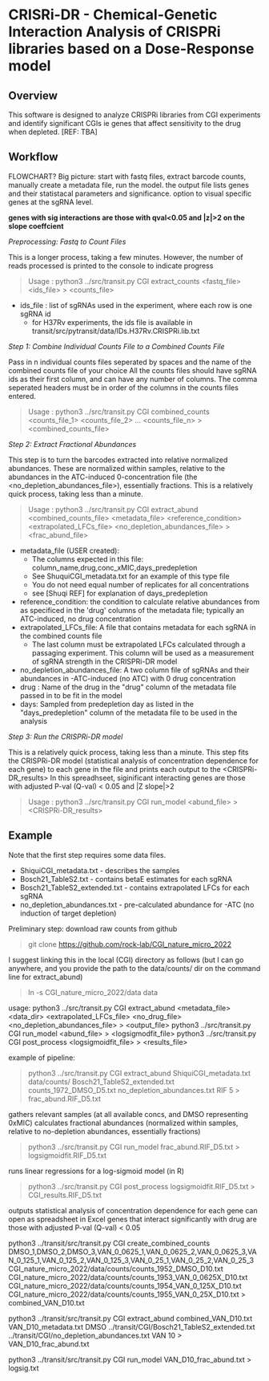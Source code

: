 CRISRi-DR - Chemical-Genetic Interaction Analysis of CRISPRi libraries based on a Dose-Response model
============================================================



Overview 
--------------------
This software is designed to analyze CRISPRi libraries from CGI experiments and identify significant CGIs ie genes that affect sensitivity to the drug when depleted. 
[REF: TBA]


Workflow
--------
FLOWCHART?
Big picture: start with fastq files, extract barcode counts, manually create a metadata file, run the model. the output file lists genes and their statistacal parameters and significance. option to visual specific genes at the sgRNA level.

**genes with sig interactions are those with qval<0.05 and |z|>2 on the slope coeffcient**




_Preprocessing: Fastq to Count Files_

This is a longer process, taking a few minutes. However, the number of reads processed is printed to the console to indicate progress
> Usage : python3 ../src/transit.py CGI extract_counts <fastq_file> <ids_file> > <counts_file>

* ids_file : list of sgRNAs used in the experiment, where each row is one sgRNA id
  * for H37Rv experiments, the ids file is available in transit/src/pytransit/data/IDs.H37Rv.CRISPRi.lib.txt


_Step 1: Combine Individual Counts File to a Combined Counts File_

Pass in n individual counts files seperated by spaces and the name of the combined counts file of your choice
All the counts files should have sgRNA ids as their first column, and can have any number of columns. 
The comma seperated headers must be in order of the columns in the counts files entered. 

> Usage : python3 ../src/transit.py CGI combined_counts <comma seperated headers> <counts_file_1> <counts_file_2>  ... <counts_file_n> > <combined_counts_file>

_Step 2: Extract Fractional Abundances_

This step is to turn the barcodes extracted into relative normalized abundances. These are normalized within samples, relative to the abundances in the ATC-induced 0-concentration file (the <no_depletion_abundances_file>), essentially fractions. This is a relatively quick process, taking less than a minute.

> Usage : python3 ../src/transit.py CGI extract_abund <combined_counts_file> <metadata_file> <reference_condition> <extrapolated_LFCs_file> <no_depletion_abundances_file> <drug> <days>  >  <frac_abund_file>

* metadata_file (USER created):
  * The columns expected in this file: column_name,drug,conc_xMIC,days_predepletion
  * See ShuquiCGI_metadata.txt for an example of this type file
  * You do not need equal number of replicates for all concentrations
  * see [Shuqi REF] for explanation of days_predepletion
* reference_condition: the condition to calculate relative abundances from as specificed in the 'drug' columns of the metadata file; typically an ATC-induced, no drug concentration
* extrapolated_LFCs_file: A file that contains metadata for each sgRNA in the combined counts file
  * The last column must be extrapolated LFCs calculated through a passaging experiment. This column will be used as a measurement of sgRNA strength in the CRISPRi-DR model 
* no_depletion_abundances_file: A two column file of sgRNAs and their abundances in -ATC-induced (no ATC) with 0 drug concentration 
* drug : Name of the drug in the "drug" column of the metadata file passed in to be fit in the model
* days: Sampled from predepletion day as listed in the "days_predepletion" column of the metadata file to be used in the analysis


_Step 3: Run the CRISPRi-DR model_

This is a relatively quick process, taking less than a minute. This step fits the CRISPRi-DR model (statistical analysis of concentration dependence for each gene) to each gene in the file and prints each output to the <CRISPRi-DR_results>
In this spreadhseet, siginificant interacting genes are those with adjusted P-val (Q-val) < 0.05 and |Z slope|>2

> Usage : python3 ../src/transit.py CGI run_model <abund_file>  >  <CRISPRi-DR_results>



Example
-------

Note that the first step requires some data files.
* ShiquiCGI_metadata.txt - describes the samples
* Bosch21_TableS2.txt - contains betaE estimates for each sgRNA
* Bosch21_TableS2_extended.txt - contains extrapolated LFCs for each sgRNA
* no_depletion_abundances.txt - pre-calculated abundance for -ATC (no induction of target depletion)

Preliminary step: download raw counts from github
  > git clone https://github.com/rock-lab/CGI_nature_micro_2022

  I suggest linking this in the local (CGI) directory as follows 
    (but I can go anywhere, and you provide the path to the data/counts/ dir on the command line for extract_abund)

  > ln -s CGI_nature_micro_2022/data data

usage: 
  python3 ../src/transit.py CGI extract_abund <metadata_file> <data_dir> <extrapolated_LFCs_file> <no_drug_file> <no_depletion_abundances_file> <drug> <days>  >  <output_file>
  python3 ../src/transit.py CGI run_model <abund_file>  >  <logsigmodfit_file>
  python3 ../src/transit.py CGI post_process <logsigmoidfit_file>  >  <results_file>

example of pipeline:

> python3 ../src/transit.py CGI extract_abund ShiquiCGI_metadata.txt data/counts/ Bosch21_TableS2_extended.txt counts_1972_DMSO_D5.txt no_depletion_abundances.txt RIF 5 > frac_abund.RIF_D5.txt

  gathers relevant samples (at all available concs, and DMSO representing 0xMIC)
  calculates fractional abundances (normalized within samples, relative to no-depletion abundances, essentially fractions)


> python3 ../src/transit.py CGI run_model frac_abund.RIF_D5.txt > logsigmoidfit.RIF_D5.txt

  runs linear regressions for a log-sigmoid model (in R)

> python3 ../src/transit.py CGI post_process logsigmoidfit.RIF_D5.txt > CGI_results.RIF_D5.txt

  outputs statistical analysis of concentration dependence for each gene
  can open as spreadsheet in Excel
  genes that interact significantly with drug are those with adjusted P-val (Q-val) < 0.05



python3 ../transit/src/transit.py CGI create_combined_counts DMSO_1,DMSO_2,DMSO_3,VAN_0_0625_1,VAN_0_0625_2,VAN_0_0625_3,VAN_0_125_1,VAN_0_125_2,VAN_0_125_3,VAN_0_25_1,VAN_0_25_2,VAN_0_25_3 CGI_nature_micro_2022/data/counts/counts_1952_DMSO_D10.txt CGI_nature_micro_2022/data/counts/counts_1953_VAN_0_0625X_D10.txt CGI_nature_micro_2022/data/counts/counts_1954_VAN_0_125X_D10.txt CGI_nature_micro_2022/data/counts/counts_1955_VAN_0_25X_D10.txt > combined_VAN_D10.txt

python3 ../transit/src/transit.py CGI extract_abund combined_VAN_D10.txt VAN_D10_metadata.txt DMSO ../transit/CGI/Bosch21_TableS2_extended.txt ../transit/CGI/no_depletion_abundances.txt VAN 10  >  VAN_D10_frac_abund.txt

python3 ../transit/src/transit.py CGI run_model VAN_D10_frac_abund.txt > logsig.txt